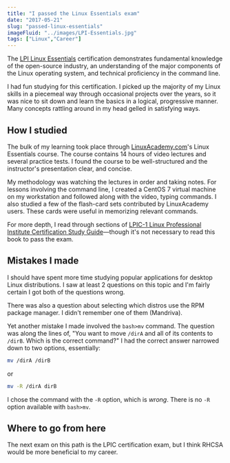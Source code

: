 ```yaml
---
title: "I passed the Linux Essentials exam"
date: "2017-05-21"
slug: "passed-linux-essentials"
imageFluid: "../images/LPI-Essentials.jpg"
tags: ["Linux","Career"]
---
```


The [LPI Linux Essentials](https://www.lpi.org/our-certifications/linux-essentials-overview) certification demonstrates fundamental knowledge of the open-source industry, an understanding of the major components of the Linux operating system, and technical proficiency in the command line.

I had fun studying for this certification. I picked up the majority of my Linux skills in a piecemeal way through occasional projects over the years, so it was nice to sit down and learn the basics in a logical, progressive manner. Many concepts rattling around in my head gelled in satisfying ways.

## How I studied

The bulk of my learning took place through [LinuxAcademy.com](https://linuxacademy.com)'s Linux Essentials course. The course contains 14 hours of video lectures and several practice tests. I found the course to be well-structured and the instructor's presentation clear, and concise.

My methodology was watching the lectures in order and taking notes. For lessons involving the command line, I created a CentOS 7 virtual machine on my workstation and followed along with the video, typing commands. I also studied a few of the flash-card sets contributed by LinuxAcademy users. These cards were useful in memorizing relevant commands.

For more depth, I read through sections of [LPIC-1 Linux Professional Institute Certification Study Guide](http://amzn.to/2rpmgZE)—though it's not necessary to read this book to pass the exam.

## Mistakes I made

I should have spent more time studying popular applications for desktop Linux distributions. I saw at least 2 questions on this topic and I'm fairly certain I got both of the questions wrong.

There was also a question about selecting which distros use the RPM package manager. I didn't remember one of them (Mandriva).

Yet another mistake I made involved the `bash>mv` command. The question was along the lines of, "You want to move `/dirA` and all of its contents to `/dirB`. Which is the correct command?" I had the correct answer narrowed down to two options, essentially:

```bash
mv /dirA /dirB
```

or

```bash
mv -R /dirA dirB
```

I chose the command with the `-R` option, which is *wrong*. There is no `-R` option available with `bash>mv`.

## Where to go from here

The next exam on this path is the LPIC certification exam, but I think RHCSA would be more beneficial to my career.
